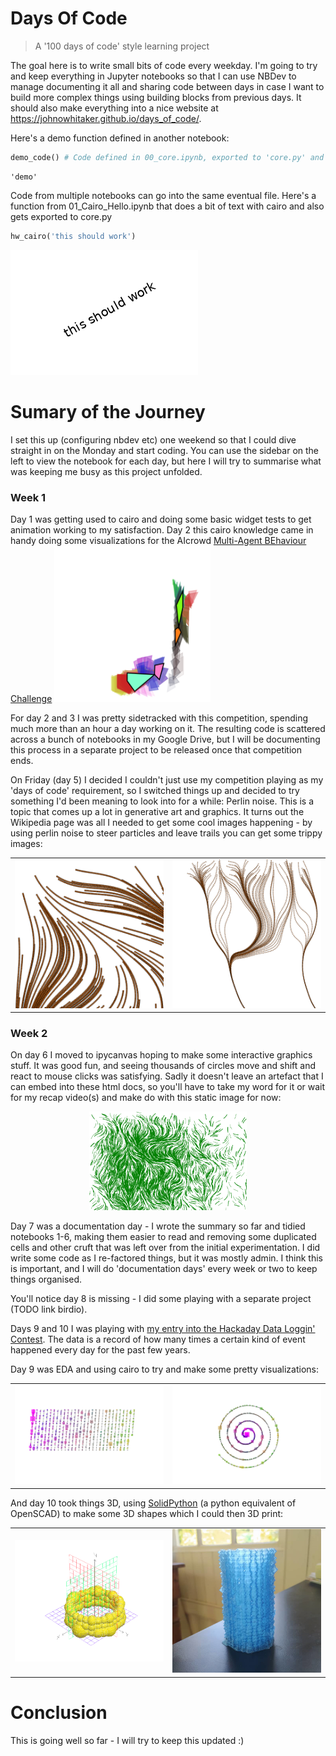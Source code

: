 # Days Of Code
> A '100 days of code' style learning project


The goal here is to write small bits of code every weekday. I'm going to try and keep everything in Jupyter notebooks so that I can use NBDev to manage documenting it all and sharing code between days in case I want to build more complex things using building blocks from previous days. It should also make everything into a nice website at https://johnowhitaker.github.io/days_of_code/.

Here's a demo function defined in another notebook:

```python
demo_code() # Code defined in 00_core.ipynb, exported to 'core.py' and imported at the top of this NB
```




    'demo'



Code from multiple notebooks can go into the same eventual file. Here's a function from 01_Cairo_Hello.ipynb that does a bit of text with cairo and also gets exported to core.py

```python
hw_cairo('this should work')
```


![png](docs/images/output_4_0.png)


# Sumary of the Journey

I set this up (configuring nbdev etc) one weekend so that I could dive straight in on the Monday and start coding. You can use the sidebar on the left to view the notebook for each day, but here I will try to summarise what was keeping me busy as this project unfolded.

### Week 1

Day 1 was getting used to cairo and doing some basic widget tests to get animation working to my satisfaction. Day 2 this cairo knowledge came in handy doing some visualizations for the AIcrowd [Multi-Agent BEhaviour Challenge](https://www.aicrowd.com/challenges/multi-agent-behavior-representation-modeling-measurement-and-applications) 
<img src="notebooks/outputs/mabe_movement_viz.png" style="width: 250px;">

For day 2 and 3 I was pretty sidetracked with this competition, spending much more than an hour a day working on it. The resulting code is scattered across a bunch of notebooks in my Google Drive, but I will be documenting this process in a separate project to be released once that competition ends. 

On Friday (day 5) I decided I couldn't just use my competition playing as my 'days of code' requirement, so I switched things up and decided to try something I'd been meaning to look into for a while: Perlin noise. This is a topic that comes up a lot in generative art and graphics. It turns out the Wikipedia page was all I needed to get some cool images happening - by using perlin noise to steer particles and leave trails you can get some trippy images:

<table><tr>
<td> 
<img src="notebooks/outputs/perlin_turtles.png" alt="Drawing" width="250px"> 
</td>
<td> 
<img src="notebooks/outputs/perlin_turtles2.png" alt="Drawing2" width="250px"> </td>
</tr></table>

### Week 2

On day 6 I moved to ipycanvas hoping to make some interactive graphics stuff. It was good fun, and seeing thousands of circles move and shift and react to mouse clicks was satisfying. Sadly it doesn't leave an artefact that I can embed into these html docs, so you'll have to take my word for it or wait for my recap video(s) and make do with this static image for now:

<div style="width: 50%; display: block; margin-left: auto;  margin-right: auto;">
<img src="notebooks/outputs/perlin_ipycanvas1.png">
</div>

Day 7 was a documentation day - I wrote the summary so far and tidied notebooks 1-6, making them easier to read and removing some duplicated cells and other cruft that was left over from the initial experimentation. I did write some code as I re-factored things, but it was mostly admin. I think this is important, and I will do 'documentation days' every week or two to keep things organised.

You'll notice day 8 is missing - I did some playing with a separate project (TODO link birdio).

Days 9 and 10 I was playing with [my entry into the Hackaday Data Loggin' Contest](https://hackaday.io/project/178286-data-driven-mood-light). The data is a record of how many times a certain kind of event happened every day for the past few years. 

Day 9 was EDA and using cairo to try and make some pretty visualizations:

<table><tr>
<td> 
<img src="notebooks/outputs/day_counts_left_to_right.png" alt="Drawing" style="width: 350px;"> </td>
<td> 
<img src="notebooks/outputs/day_counts_spiral.png" alt="Drawing2" style="width: 350px;"> </td>
</tr></table>

And day 10 took things 3D, using [SolidPython](https://github.com/SolidCode/SolidPython) (a python equivalent of OpenSCAD) to make some 3D shapes which I could then 3D print:

<table><tr>
<td> 
<img src="notebooks/images/drawing_spheres.png" alt="Drawing" style="width: 350px;"> </td>
<td> 
<img src="notebooks/images/3d_print.jpeg" alt="Drawing2" style="width: 350px;"> </td>
</tr></table>

# Conclusion

This is going well so far - I will try to keep this updated :)
